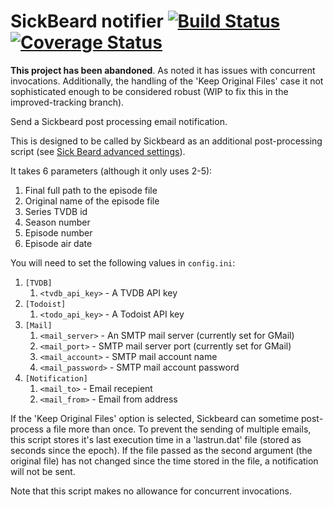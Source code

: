 SickBeard notifier [![Build Status](https://secure.travis-ci.org/cleggatt/sbnotify.png)](http://travis-ci.org/cleggatt/sbnotify) [![Coverage Status](https://coveralls.io/repos/cleggatt/sbnotify/badge.png?branch=master)](https://coveralls.io/r/cleggatt/sbnotify?branch=master)
========

**This project has been abandoned**. As noted it has issues with concurrent invocations. Additionally, the handling of
the 'Keep Original Files' case it not sophisticated enough to be considered robust (WIP to fix this in the
improved-tracking branch).

Send a Sickbeard post processing email notification.

This is designed to be called by Sickbeard as an additional post-processing script (see
[Sick Beard advanced settings](https://code.google.com/p/sickbeard/wiki/AdvancedSettings)).

It takes 6 parameters (although it only uses 2-5):

 1. Final full path to the episode file
 2. Original name of the episode file
 3. Series TVDB id
 4. Season number
 5. Episode number
 6. Episode air date

You will need to set the following values in `config.ini`:

 1. `[TVDB]`
    1. `<tvdb_api_key>` - A TVDB API key
 2. `[Todoist]`
    1. `<todo_api_key>` - A Todoist API key
 2. `[Mail]`
    1. `<mail_server>` - An SMTP mail server (currently set for GMail)
    2. `<mail_port>` - SMTP mail server port (currently set for GMail)
    3. `<mail_account>` - SMTP mail account name
    4. `<mail_password>` - SMTP mail account password
 3. `[Notification]`
    1. `<mail_to>` - Email recepient
    2. `<mail_from>` - Email from address

If the 'Keep Original Files' option is selected, Sickbeard can sometime post-process a file more than once. To prevent
the sending of multiple emails, this script stores it's last execution time in a 'lastrun.dat' file (stored as
seconds since the epoch). If the file passed as the second argument (the original file) has not changed since the time
stored in the file, a notification will not be sent.

Note that this script makes no allowance for concurrent invocations.

